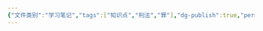 ```yaml
---
{"文件类别":"学习笔记","tags":["知识点","刑法","罪"],"dg-publish":true,"permalink":"/学习笔记studyup/刑总/侵犯公民人身权利/","dgPassFrontmatter":true,"created":"2024-10-31T22:59:00.183+08:00","updated":"2024-10-31T22:59:48.020+08:00"}
---
```


